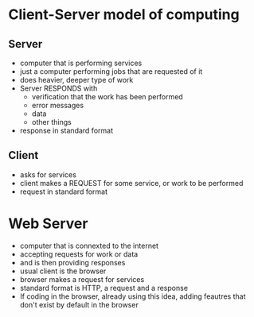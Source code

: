 # Client-Server model of computing

## Server
* computer that is performing services
* just a computer performing jobs that are requested of it
* does heavier, deeper type of work
* Server RESPONDS with
  * verification that the work has been performed
  * error messages
  * data
  * other things 
* response in standard format

## Client
* asks for services
* client makes a REQUEST for some service, or work to be performed
* request in standard format

# Web Server
* computer that is connexted to the internet
* accepting requests for work or data
* and is then providing responses
* usual client is the browser
* browser makes a request for services
* standard format is HTTP, a request and a response
* If coding in the browser, already using this idea, adding feautres that don't exist by default in the browser
